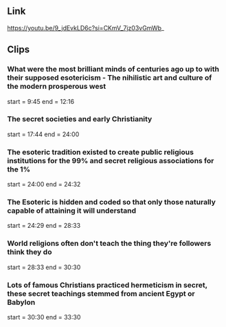 ## Link
https://youtu.be/9_jdEvkLD6c?si=CKmV_7jz03vGmWb_

## Clips

### What were the most brilliant minds of centuries ago up to with their supposed esotericism - The nihilistic art and culture of the modern prosperous west
start = 9:45
end = 12:16

### The secret societies and early Christianity
start = 17:44
end = 24:00

### The esoteric tradition existed to create public religious institutions for the 99% and secret religious associations for the 1%
start = 24:00
end = 24:32

### The Esoteric is hidden and coded so that only those naturally capable of attaining it will understand
start = 24:29
end = 28:33

### World religions often don't teach the thing they're followers think they do
start = 28:33
end = 30:30

### Lots of famous Christians practiced hermeticism in secret, these secret teachings stemmed from ancient Egypt or Babylon
start = 30:30
end = 33:30